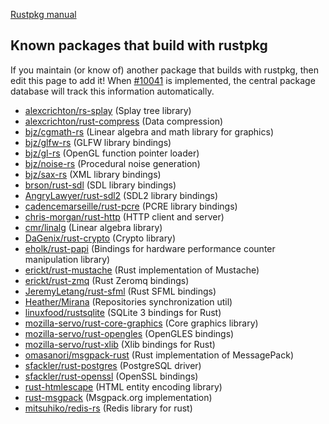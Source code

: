 [Rustpkg manual](https://github.com/mozilla/rust/blob/master/doc/rustpkg.md)

##  Known packages that build with rustpkg ##

If you maintain (or know of) another package that builds with rustpkg, then edit this page to add it! When [#10041](https://github.com/mozilla/rust/issues/10041) is implemented, the central package database will track this information automatically.

* [alexcrichton/rs-splay](https://github.com/alexcrichton/rs-splay) (Splay tree library)
* [alexcrichton/rust-compress](https://github.com/alexcrichton/rust-compress) (Data compression)
* [bjz/cgmath-rs](https://github.com/bjz/cgmath-rs) (Linear algebra and math library for graphics)
* [bjz/glfw-rs](https://github.com/bjz/glfw-rs) (GLFW library bindings)
* [bjz/gl-rs](https://github.com/bjz/gl-rs) (OpenGL function pointer loader)
* [bjz/noise-rs](https://github.com/bjz/noise-rs) (Procedural noise generation)
* [bjz/sax-rs](https://github.com/bjz/sax-rs) (XML library bindings)
* [brson/rust-sdl](https://github.com/brson/rust-sdl) (SDL library bindings)
* [AngryLawyer/rust-sdl2](https://github.com/AngryLawyer/rust-sdl2) (SDL2 library bindings)
* [cadencemarseille/rust-pcre](https://github.com/cadencemarseille/rust-pcre) (PCRE library bindings)
* [chris-morgan/rust-http](https://github.com/chris-morgan/rust-http) (HTTP client and server)
* [cmr/linalg](https://github.com/cmr/linalg) (Linear algebra library)
* [DaGenix/rust-crypto](https://github.com/DaGenix/rust-crypto) (Crypto library)
* [eholk/rust-papi](https://github.com/eholk/rust-papi) (Bindings for hardware performance counter manipulation library)
* [erickt/rust-mustache](https://github.com/erickt/rust-mustache) (Rust implementation of Mustache)
* [erickt/rust-zmq](https://github.com/erickt/rust-zmq) (Rust Zeromq bindings)
* [JeremyLetang/rust-sfml](https://github.com/JeremyLetang/rust-sfml) (Rust SFML bindings)
* [Heather/Mirana](https://github.com/Heather/Mirana) (Repositories synchronization util)
* [linuxfood/rustsqlite](https://github.com/linuxfood/rustsqlite) (SQLite 3 bindings for Rust)
* [mozilla-servo/rust-core-graphics](https://github.com/mozilla-servo/rust-core-graphics) (Core graphics library)
* [mozilla-servo/rust-opengles](https://github.com/mozilla-servo/rust-opengles) (OpenGLES bindings)
* [mozilla-servo/rust-xlib](https://github.com/mozilla-servo/rust-xlib) (Xlib bindings for Rust)
* [omasanori/msgpack-rust](https://github.com/omasanori/msgpack-rust) (Rust implementation of MessagePack)
* [sfackler/rust-postgres](https://github.com/sfackler/rust-postgres) (PostgreSQL driver)
* [sfackler/rust-openssl](https://github.com/sfackler/rust-openssl) (OpenSSL bindings)
* [rust-htmlescape](https://github.com/veddan/rust-htmlescape) (HTML entity encoding library)
* [rust-msgpack](https://github.com/mneumann/rust-msgpack) (Msgpack.org implementation)
* [mitsuhiko/redis-rs](https://github.com/mitsuhiko/redis-rs/) (Redis library for rust)